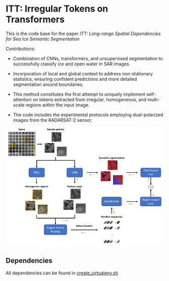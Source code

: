 # ITT: Irregular Tokens on Transformers

This is the code base for the paper *ITT: Long-range Spatial Dependencies for Sea Ice Semantic Segmentation*

Contributions:

- Combination of CNNs, transformers, and unsupervised segmentation to successfully classify ice and open water in SAR images. 

- Incorporation of local and global context to address non-stationary statistics, ensuring confident predictions and more detailed segmentation around boundaries.

- This method constitutes the first attempt to uniquely implement self-attention on tokens extracted from irregular, homogeneous, and multi-scale regions within the input image.

- The code includes the experimental protocols employing dual-polarized images from the RADARSAT-2 sensor.

![](ITT_architecture.png)

## Dependencies
All dependencies can be found in [create_virtualenv.sh](job_submission_computecanada/submit_scripts/create_virtualenv.sh)
